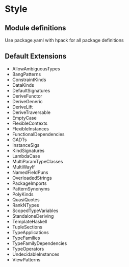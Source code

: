 # Style

## Module definitions

Use package.yaml with hpack for all package definitions

## Default Extensions

- AllowAmbiguousTypes
- BangPatterns
- ConstraintKinds
- DataKinds
- DefaultSignatures
- DeriveFunctor
- DeriveGeneric
- DeriveLift
- DeriveTraversable
- EmptyCase
- FlexibleContexts
- FlexibleInstances
- FunctionalDependencies
- GADTs
- InstanceSigs
- KindSignatures
- LambdaCase
- MultiParamTypeClasses
- MultiWayIf
- NamedFieldPuns
- OverloadedStrings
- PackageImports
- PatternSynonyms
- PolyKinds
- QuasiQuotes
- RankNTypes
- ScopedTypeVariables
- StandaloneDeriving
- TemplateHaskell
- TupleSections
- TypeApplications
- TypeFamilies
- TypeFamilyDependencies
- TypeOperators
- UndecidableInstances
- ViewPatterns
